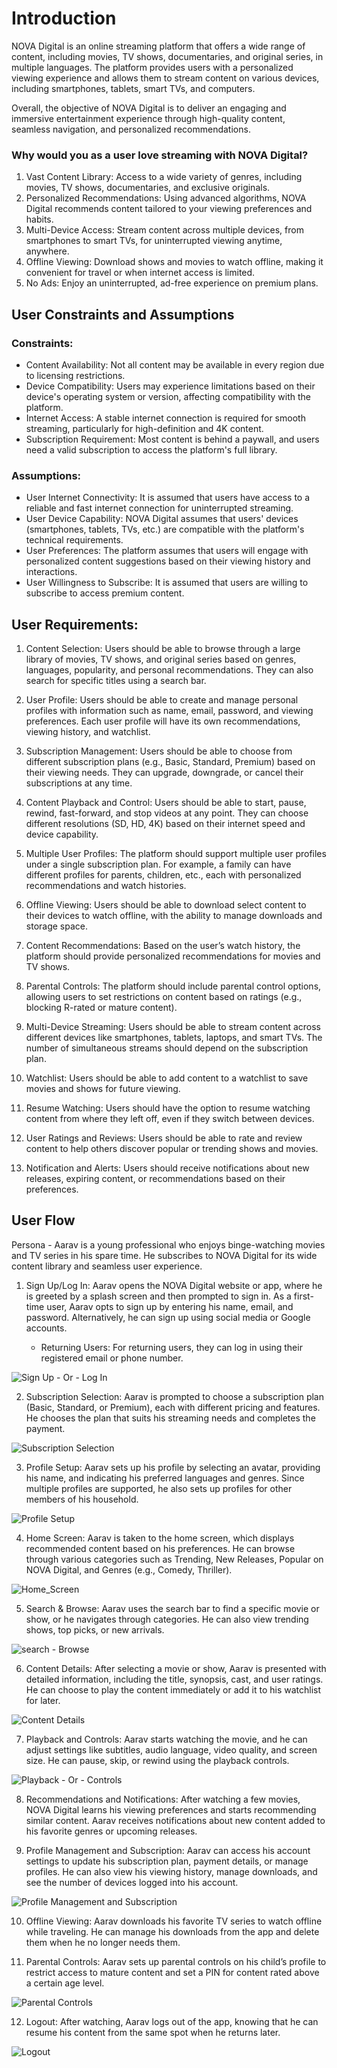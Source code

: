 # Introduction

NOVA Digital is an online streaming platform that offers a wide range of content, including movies, TV shows, documentaries, and original series, in multiple languages. The platform provides users with a personalized viewing experience and allows them to stream content on various devices, including smartphones, tablets, smart TVs, and computers.

Overall, the objective of NOVA Digital is to deliver an engaging and immersive entertainment experience through high-quality content, seamless navigation, and personalized recommendations.

### Why would you as a user love streaming with NOVA Digital?

1. Vast Content Library: Access to a wide variety of genres, including movies, TV shows, documentaries, and exclusive originals.
2. Personalized Recommendations: Using advanced algorithms, NOVA Digital recommends content tailored to your viewing preferences and habits.
3. Multi-Device Access: Stream content across multiple devices, from smartphones to smart TVs, for uninterrupted viewing anytime, anywhere.
4. Offline Viewing: Download shows and movies to watch offline, making it convenient for travel or when internet access is limited.
5. No Ads: Enjoy an uninterrupted, ad-free experience on premium plans.

## User Constraints and Assumptions

### Constraints:

- Content Availability: Not all content may be available in every region due to licensing restrictions.
- Device Compatibility: Users may experience limitations based on their device's operating system or version, affecting compatibility with the platform.
- Internet Access: A stable internet connection is required for smooth streaming, particularly for high-definition and 4K content.
- Subscription Requirement: Most content is behind a paywall, and users need a valid subscription to access the platform's full library.

### Assumptions:

- User Internet Connectivity: It is assumed that users have access to a reliable and fast internet connection for uninterrupted streaming.
- User Device Capability: NOVA Digital assumes that users' devices (smartphones, tablets, TVs, etc.) are compatible with the platform's technical requirements.
- User Preferences: The platform assumes that users will engage with personalized content suggestions based on their viewing history and interactions.
- User Willingness to Subscribe: It is assumed that users are willing to subscribe to access premium content.


## User Requirements:

1. Content Selection: Users should be able to browse through a large library of movies, TV shows, and original series based on genres, languages, popularity, and personal recommendations. They can also search for specific titles using a search bar.
   
2. User Profile: Users should be able to create and manage personal profiles with information such as name, email, password, and viewing preferences. Each user profile will have its own recommendations, viewing history, and watchlist.

3. Subscription Management: Users should be able to choose from different subscription plans (e.g., Basic, Standard, Premium) based on their viewing needs. They can upgrade, downgrade, or cancel their subscriptions at any time.

4. Content Playback and Control: Users should be able to start, pause, rewind, fast-forward, and stop videos at any point. They can choose different resolutions (SD, HD, 4K) based on their internet speed and device capability.

5. Multiple User Profiles: The platform should support multiple user profiles under a single subscription plan. For example, a family can have different profiles for parents, children, etc., each with personalized recommendations and watch histories.

6. Offline Viewing: Users should be able to download select content to their devices to watch offline, with the ability to manage downloads and storage space.

7. Content Recommendations: Based on the user’s watch history, the platform should provide personalized recommendations for movies and TV shows.

8. Parental Controls: The platform should include parental control options, allowing users to set restrictions on content based on ratings (e.g., blocking R-rated or mature content).

9. Multi-Device Streaming: Users should be able to stream content across different devices like smartphones, tablets, laptops, and smart TVs. The number of simultaneous streams should depend on the subscription plan.

10. Watchlist: Users should be able to add content to a watchlist to save movies and shows for future viewing.

11. Resume Watching: Users should have the option to resume watching content from where they left off, even if they switch between devices.

12. User Ratings and Reviews: Users should be able to rate and review content to help others discover popular or trending shows and movies.

13. Notification and Alerts: Users should receive notifications about new releases, expiring content, or recommendations based on their preferences.


## User Flow
Persona - Aarav is a young professional who enjoys binge-watching movies and TV series in his spare time. He subscribes to NOVA Digital for its wide content library and seamless user experience.

1. Sign Up/Log In: Aarav opens the NOVA Digital website or app, where he is greeted by a splash screen and then prompted to sign in. As a first-time user, Aarav opts to sign up by entering his name, email, and password. Alternatively, he can sign up using social media or Google accounts.

    - Returning Users: For returning users, they can log in using their registered email or phone number.

![Sign Up - Or - Log In](../Images/SignUp_LogIn.png)


2. Subscription Selection: Aarav is prompted to choose a subscription plan (Basic, Standard, or Premium), each with different pricing and features. He chooses the plan that suits his streaming needs and completes the payment.

![Subscription Selection](../Images/subscription_selection.png)

3. Profile Setup: Aarav sets up his profile by selecting an avatar, providing his name, and indicating his preferred languages and genres. Since multiple profiles are supported, he also sets up profiles for other members of his household.

![Profile Setup](../Images/Profile_setup.png)



4. Home Screen: Aarav is taken to the home screen, which displays recommended content based on his preferences. He can browse through various categories such as Trending, New Releases, Popular on NOVA Digital, and Genres (e.g., Comedy, Thriller).

![Home_Screen](../Images/Home_Screen.png)


5. Search & Browse: Aarav uses the search bar to find a specific movie or show, or he navigates through categories. He can also view trending shows, top picks, or new arrivals.

![search - Browse](../Images/Search_or_browse.png)


6. Content Details: After selecting a movie or show, Aarav is presented with detailed information, including the title, synopsis, cast, and user ratings. He can choose to play the content immediately or add it to his watchlist for later.

![Content Details](../Images/Content_Details.png)


7. Playback and Controls: Aarav starts watching the movie, and he can adjust settings like subtitles, audio language, video quality, and screen size. He can pause, skip, or rewind using the playback controls.

![Playback - Or - Controls](../Images/Playback_And_Controls.png)

8. Recommendations and Notifications: After watching a few movies, NOVA Digital learns his viewing preferences and starts recommending similar content. Aarav receives notifications about new content added to his favorite genres or upcoming releases.

9. Profile Management and Subscription: Aarav can access his account settings to update his subscription plan, payment details, or manage profiles. He can also view his viewing history, manage downloads, and see the number of devices logged into his account.

![Profile Management and Subscription](../Images/Profile_Management.png)

10. Offline Viewing: Aarav downloads his favorite TV series to watch offline while traveling. He can manage his downloads from the app and delete them when he no longer needs them.


11. Parental Controls: Aarav sets up parental controls on his child’s profile to restrict access to mature content and set a PIN for content rated above a certain age level.

![Parental Controls](../Images/Parental_Control.png)

12. Logout: After watching, Aarav logs out of the app, knowing that he can resume his content from the same spot when he returns later.

![Logout](../Images/Logout.png)


